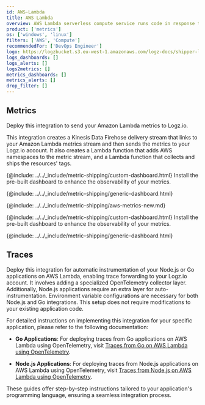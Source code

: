 ```yaml
---
id: AWS-Lambda
title: AWS Lambda
overview: AWS Lambda serverless compute service runs code in response to events and automatically manages compute resources. Send these events to Logz.io to identify anomalies and issues and quickly solve them.
product: ['metrics']
os: ['windows', 'linux']
filters: ['AWS', 'Compute']
recommendedFor: ['DevOps Engineer']
logo: https://logzbucket.s3.eu-west-1.amazonaws.com/logz-docs/shipper-logos/lambda-nodejs2.png
logs_dashboards: []
logs_alerts: []
logs2metrics: []
metrics_dashboards: []
metrics_alerts: []
drop_filter: []
---
```



## Metrics


Deploy this integration to send your Amazon Lambda metrics to Logz.io.


This integration creates a Kinesis Data Firehose delivery stream that links to your Amazon Lambda metrics stream and then sends the metrics to your Logz.io account. It also creates a Lambda function that adds AWS namespaces to the metric stream, and a Lambda function that collects and ships the resources' tags.

{@include: ../../_include/metric-shipping/custom-dashboard.html} Install the pre-built dashboard to enhance the observability of your metrics.

<!-- logzio-inject:install:grafana:dashboards ids=["5tAA2oqe1KZmJqQAKUFYuq"] -->

{@include: ../../_include/metric-shipping/generic-dashboard.html}


{@include: ../../_include/metric-shipping/aws-metrics-new.md}


{@include: ../../_include/metric-shipping/custom-dashboard.html} Install the pre-built dashboard to enhance the observability of your metrics.

<!-- logzio-inject:install:grafana:dashboards ids=["5tAA2oqe1KZmJqQAKUFYuq"] -->

{@include: ../../_include/metric-shipping/generic-dashboard.html}


## Traces

Deploy this integration for automatic instrumentation of your Node.js or Go applications on AWS Lambda, enabling trace forwarding to your Logz.io account. It involves adding a specialized OpenTelemetry collector layer. Additionally, Node.js applications require an extra layer for auto-instrumentation. Environment variable configurations are necessary for both Node.js and Go integrations. This setup does not require modifications to your existing application code.




For detailed instructions on implementing this integration for your specific application, please refer to the following documentation:

- **Go Applications**: For deploying traces from Go applications on AWS Lambda using OpenTelemetry, visit [Traces from Go on AWS Lambda using OpenTelemetry](https://docs.logz.io/docs/shipping/AWS/Lambda-extension-go).

- **Node.js Applications**: For deploying traces from Node.js applications on AWS Lambda using OpenTelemetry, visit [Traces from Node.js on AWS Lambda using OpenTelemetry](https://docs.logz.io/docs/shipping/aws/lambda-extension-node/).

These guides offer step-by-step instructions tailored to your application's programming language, ensuring a seamless integration process.

